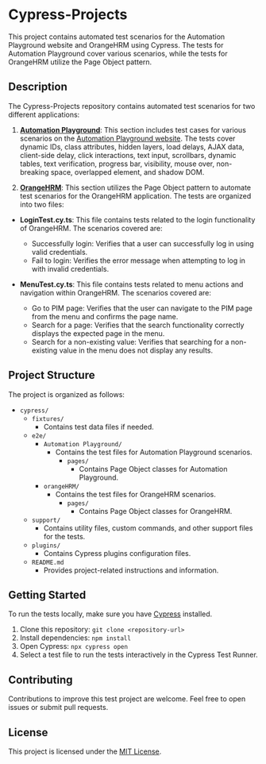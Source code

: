 # Cypress-Projects

This project contains automated test scenarios for the Automation Playground website and OrangeHRM using Cypress. The tests for Automation Playground cover various scenarios, while the tests for OrangeHRM utilize the Page Object pattern.

## Description

The Cypress-Projects repository contains automated test scenarios for two different applications:

1. **[Automation Playground](cypress/e2e/AutomationPlayground/)**: This section includes test cases for various scenarios on the [Automation Playground website](http://www.uitestingplayground.com). The tests cover dynamic IDs, class attributes, hidden layers, load delays, AJAX data, client-side delay, click interactions, text input, scrollbars, dynamic tables, text verification, progress bar, visibility, mouse over, non-breaking space, overlapped element, and shadow DOM.


2. **[OrangeHRM](cypress/e2e/orangeHRM/)**: This section utilizes the Page Object pattern to automate test scenarios for the OrangeHRM application. The tests are organized into two files:

- **LoginTest.cy.ts**: This file contains tests related to the login functionality of OrangeHRM. The scenarios covered are:
  - Successfully login: Verifies that a user can successfully log in using valid credentials.
  - Fail to login: Verifies the error message when attempting to log in with invalid credentials.

- **MenuTest.cy.ts**: This file contains tests related to menu actions and navigation within OrangeHRM. The scenarios covered are:
  - Go to PIM page: Verifies that the user can navigate to the PIM page from the menu and confirms the page name.
  - Search for a page: Verifies that the search functionality correctly displays the expected page in the menu.
  - Search for a non-existing value: Verifies that searching for a non-existing value in the menu does not display any results.

## Project Structure

The project is organized as follows:

- `cypress/`
  - `fixtures/`
    - Contains test data files if needed.
  - `e2e/`
    - `Automation Playground/`
      - Contains the test files for Automation Playground scenarios.
        - `pages/`
            - Contains Page Object classes for Automation Playground.
    - `orangeHRM/`
      - Contains the test files for OrangeHRM scenarios.
        - `pages/`
            - Contains Page Object classes for OrangeHRM.
  - `support/`
    - Contains utility files, custom commands, and other support files for the tests.
  - `plugins/`
    - Contains Cypress plugins configuration files.
  - `README.md`
    - Provides project-related instructions and information.

## Getting Started

To run the tests locally, make sure you have [Cypress](https://www.cypress.io) installed.

1. Clone this repository: `git clone <repository-url>`
2. Install dependencies: `npm install`
3. Open Cypress: `npx cypress open`
4. Select a test file to run the tests interactively in the Cypress Test Runner.

## Contributing

Contributions to improve this test project are welcome. Feel free to open issues or submit pull requests.

## License

This project is licensed under the [MIT License](LICENSE).
